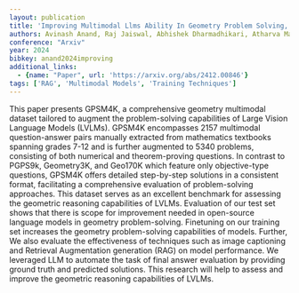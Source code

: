 ```yaml
---
layout: publication
title: 'Improving Multimodal Llms Ability In Geometry Problem Solving, Reasoning, And Multistep Scoring'
authors: Avinash Anand, Raj Jaiswal, Abhishek Dharmadhikari, Atharva Marathe, Harsh Parimal Popat, Harshil Mital, Kritarth Prasad, Rajiv Ratn Shah, Roger Zimmermann
conference: "Arxiv"
year: 2024
bibkey: anand2024improving
additional_links:
  - {name: "Paper", url: 'https://arxiv.org/abs/2412.00846'}
tags: ['RAG', 'Multimodal Models', 'Training Techniques']
---
```

This paper presents GPSM4K, a comprehensive geometry multimodal dataset
tailored to augment the problem-solving capabilities of Large Vision Language
Models (LVLMs). GPSM4K encompasses 2157 multimodal question-answer pairs
manually extracted from mathematics textbooks spanning grades 7-12 and is
further augmented to 5340 problems, consisting of both numerical and
theorem-proving questions. In contrast to PGPS9k, Geometry3K, and Geo170K which
feature only objective-type questions, GPSM4K offers detailed step-by-step
solutions in a consistent format, facilitating a comprehensive evaluation of
problem-solving approaches. This dataset serves as an excellent benchmark for
assessing the geometric reasoning capabilities of LVLMs. Evaluation of our test
set shows that there is scope for improvement needed in open-source language
models in geometry problem-solving. Finetuning on our training set increases
the geometry problem-solving capabilities of models. Further, We also evaluate
the effectiveness of techniques such as image captioning and Retrieval
Augmentation generation (RAG) on model performance. We leveraged LLM to
automate the task of final answer evaluation by providing ground truth and
predicted solutions. This research will help to assess and improve the
geometric reasoning capabilities of LVLMs.
